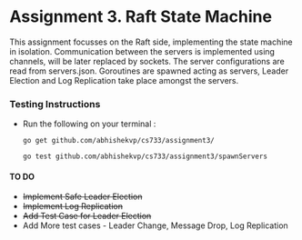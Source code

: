 Assignment 3. Raft State Machine
===============================

This assignment focusses on the Raft side, implementing the state machine in isolation. Communication between the servers is implemented using channels, will be later replaced by sockets. The server configurations are read from servers.json. Goroutines are spawned acting as servers, Leader Election and Log Replication take place amongst the servers. 

### Testing Instructions

* Run the following on your terminal :

  `go get github.com/abhishekvp/cs733/assignment3/`

  `go test github.com/abhishekvp/cs733/assignment3/spawnServers`


#### TO DO
* ~~Implement Safe Leader Election~~
* ~~Implement Log Replication~~
* ~~Add Test Case for Leader Election~~
* Add More test cases - Leader Change, Message Drop, Log Replication



  

